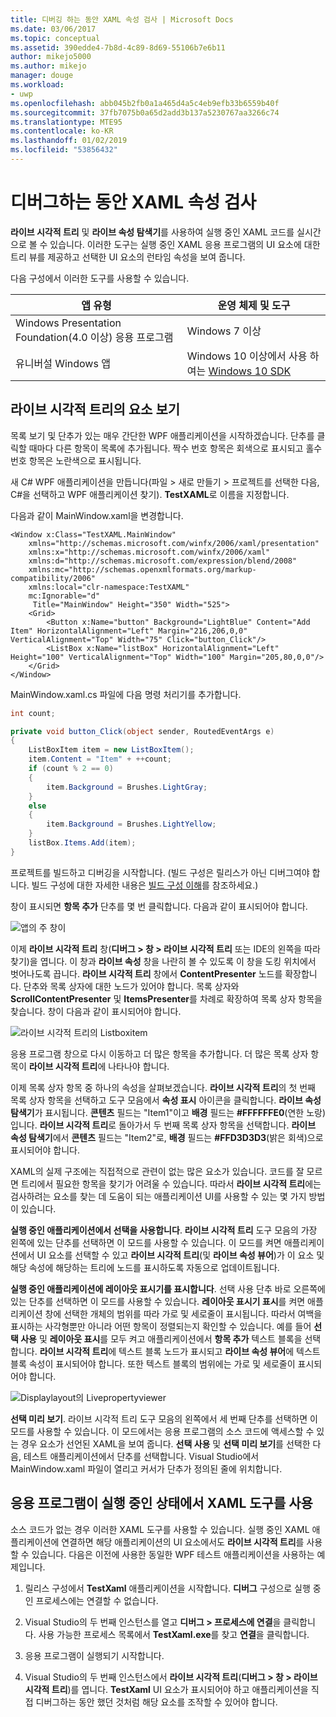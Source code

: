 ```yaml
---
title: 디버깅 하는 동안 XAML 속성 검사 | Microsoft Docs
ms.date: 03/06/2017
ms.topic: conceptual
ms.assetid: 390edde4-7b8d-4c89-8d69-55106b7e6b11
author: mikejo5000
ms.author: mikejo
manager: douge
ms.workload:
- uwp
ms.openlocfilehash: abb045b2fb0a1a465d4a5c4eb9efb33b6559b40f
ms.sourcegitcommit: 37fb7075b0a65d2add3b137a5230767aa3266c74
ms.translationtype: MTE95
ms.contentlocale: ko-KR
ms.lasthandoff: 01/02/2019
ms.locfileid: "53856432"
---
```

# <a name="inspect-xaml-properties-while-debugging"></a>디버그하는 동안 XAML 속성 검사
**라이브 시각적 트리** 및 **라이브 속성 탐색기**를 사용하여 실행 중인 XAML 코드를 실시간으로 볼 수 있습니다. 이러한 도구는 실행 중인 XAML 응용 프로그램의 UI 요소에 대한 트리 뷰를 제공하고 선택한 UI 요소의 런타임 속성을 보여 줍니다.  
  
 다음 구성에서 이러한 도구를 사용할 수 있습니다.  
  
|앱 유형|운영 체제 및 도구|  
|-----------------|--------------------------------|  
|Windows Presentation Foundation(4.0 이상) 응용 프로그램|Windows 7 이상|  
|유니버설 Windows 앱|Windows 10 이상에서 사용 하 여는 [Windows 10 SDK](https://dev.windows.com/en-us/downloads/windows-10-sdk)|  
  
## <a name="looking-at-elements-in-the-live-visual-tree"></a>라이브 시각적 트리의 요소 보기  
 목록 보기 및 단추가 있는 매우 간단한 WPF 애플리케이션을 시작하겠습니다. 단추를 클릭할 때마다 다른 항목이 목록에 추가됩니다. 짝수 번호 항목은 회색으로 표시되고 홀수 번호 항목은 노란색으로 표시됩니다.  
  
 새 C# WPF 애플리케이션을 만듭니다(파일 > 새로 만들기 > 프로젝트를 선택한 다음, C#을 선택하고 WPF 애플리케이션 찾기). **TestXAML**로 이름을 지정합니다.  
  
 다음과 같이 MainWindow.xaml을 변경합니다.  
  
```xaml  
<Window x:Class="TestXAML.MainWindow"  
    xmlns="http://schemas.microsoft.com/winfx/2006/xaml/presentation"  
    xmlns:x="http://schemas.microsoft.com/winfx/2006/xaml"  
    xmlns:d="http://schemas.microsoft.com/expression/blend/2008"  
    xmlns:mc="http://schemas.openxmlformats.org/markup-compatibility/2006"  
    xmlns:local="clr-namespace:TestXAML"  
    mc:Ignorable="d"  
     Title="MainWindow" Height="350" Width="525">  
    <Grid>  
        <Button x:Name="button" Background="LightBlue" Content="Add Item" HorizontalAlignment="Left" Margin="216,206,0,0" VerticalAlignment="Top" Width="75" Click="button_Click"/>  
        <ListBox x:Name="listBox" HorizontalAlignment="Left" Height="100" VerticalAlignment="Top" Width="100" Margin="205,80,0,0"/>  
    </Grid>  
</Window>  
```  
  
 MainWindow.xaml.cs 파일에 다음 명령 처리기를 추가합니다.  
  
```csharp 
int count;

private void button_Click(object sender, RoutedEventArgs e)  
{  
    ListBoxItem item = new ListBoxItem();  
    item.Content = "Item" + ++count;  
    if (count % 2 == 0)  
    {  
        item.Background = Brushes.LightGray;  
    }  
    else  
    {  
        item.Background = Brushes.LightYellow;  
    }  
    listBox.Items.Add(item);  
}  
```  
  
 프로젝트를 빌드하고 디버깅을 시작합니다. (빌드 구성은 릴리스가 아닌 디버그여야 합니다. 빌드 구성에 대한 자세한 내용은 [빌드 구성 이해](../ide/understanding-build-configurations.md)를 참조하세요.)  
  
 창이 표시되면 **항목 추가** 단추를 몇 번 클릭합니다. 다음과 같이 표시되어야 합니다.  
  
 ![앱의 주 창이](../debugger/media/livevisualtree-app.png "LiveVIsualTree 앱")  
  
 이제 **라이브 시각적 트리** 창(**디버그 > 창 > 라이브 시각적 트리** 또는 IDE의 왼쪽을 따라 찾기)을 엽니다. 이 창과 **라이브 속성** 창을 나란히 볼 수 있도록 이 창을 도킹 위치에서 벗어나도록 끕니다. **라이브 시각적 트리** 창에서 **ContentPresenter** 노드를 확장합니다. 단추와 목록 상자에 대한 노드가 있어야 합니다. 목록 상자와 **ScrollContentPresenter** 및 **ItemsPresenter**를 차례로 확장하여 목록 상자 항목을 찾습니다. 창이 다음과 같이 표시되어야 합니다.  
  
 ![라이브 시각적 트리의 Listboxitem](../debugger/media/livevisualtree-listboxitems.png "LiveVisualTree Listboxitem")  
  
 응용 프로그램 창으로 다시 이동하고 더 많은 항목을 추가합니다. 더 많은 목록 상자 항목이 **라이브 시각적 트리**에 나타나야 합니다.  
  
 이제 목록 상자 항목 중 하나의 속성을 살펴보겠습니다. **라이브 시각적 트리**의 첫 번째 목록 상자 항목을 선택하고 도구 모음에서 **속성 표시** 아이콘을 클릭합니다. **라이브 속성 탐색기**가 표시됩니다. **콘텐츠** 필드는 "Item1"이고 **배경** 필드는 **#FFFFFFE0**(연한 노랑)입니다. **라이브 시각적 트리**로 돌아가서 두 번째 목록 상자 항목을 선택합니다. **라이브 속성 탐색기**에서 **콘텐츠** 필드는 "Item2"로, **배경** 필드는 **#FFD3D3D3**(밝은 회색)으로 표시되어야 합니다.  
  
 XAML의 실제 구조에는 직접적으로 관련이 없는 많은 요소가 있습니다. 코드를 잘 모르면 트리에서 필요한 항목을 찾기가 어려울 수 있습니다. 따라서 **라이브 시각적 트리**에는 검사하려는 요소를 찾는 데 도움이 되는 애플리케이션 UI를 사용할 수 있는 몇 가지 방법이 있습니다.  
  
 **실행 중인 애플리케이션에서 선택을 사용합니다**. **라이브 시각적 트리** 도구 모음의 가장 왼쪽에 있는 단추를 선택하면 이 모드를 사용할 수 있습니다. 이 모드를 켜면 애플리케이션에서 UI 요소를 선택할 수 있고 **라이브 시각적 트리**(및 **라이브 속성 뷰어**)가 이 요소 및 해당 속성에 해당하는 트리에 노드를 표시하도록 자동으로 업데이트됩니다.  
  
 **실행 중인 애플리케이션에 레이아웃 표시기를 표시합니다**. 선택 사용 단추 바로 오른쪽에 있는 단추를 선택하면 이 모드를 사용할 수 있습니다. **레이아웃 표시기 표시**를 켜면 애플리케이션 창에 선택한 개체의 범위를 따라 가로 및 세로줄이 표시됩니다. 따라서 여백을 표시하는 사각형뿐만 아니라 어떤 항목이 정렬되는지 확인할 수 있습니다. 예를 들어 **선택 사용** 및 **레이아웃 표시**를 모두 켜고 애플리케이션에서 **항목 추가** 텍스트 블록을 선택합니다. **라이브 시각적 트리**에 텍스트 블록 노드가 표시되고 **라이브 속성 뷰어**에 텍스트 블록 속성이 표시되어야 합니다. 또한 텍스트 블록의 범위에는 가로 및 세로줄이 표시되어야 합니다.  
  
 ![Displaylayout의 Livepropertyviewer](../debugger/media/livevisualtreelivepropertyviewer-displaylayout.png "LiveVisualTreeLivePropertyViewer DisplayLayout")  
  
 **선택 미리 보기**. 라이브 시각적 트리 도구 모음의 왼쪽에서 세 번째 단추를 선택하면 이 모드를 사용할 수 있습니다. 이 모드에서는 응용 프로그램의 소스 코드에 액세스할 수 있는 경우 요소가 선언된 XAML을 보여 줍니다. **선택 사용** 및 **선택 미리 보기**를 선택한 다음, 테스트 애플리케이션에서 단추를 선택합니다. Visual Studio에서 MainWindow.xaml 파일이 열리고 커서가 단추가 정의된 줄에 위치합니다.  
  
## <a name="using-xaml-tools-with-running-applications"></a>응용 프로그램이 실행 중인 상태에서 XAML 도구를 사용  
 소스 코드가 없는 경우 이러한 XAML 도구를 사용할 수 있습니다. 실행 중인 XAML 애플리케이션에 연결하면 해당 애플리케이션의 UI 요소에서도 **라이브 시각적 트리**를 사용할 수 있습니다. 다음은 이전에 사용한 동일한 WPF 테스트 애플리케이션을 사용하는 예제입니다.  
  
1.  릴리스 구성에서 **TestXaml** 애플리케이션을 시작합니다. **디버그** 구성으로 실행 중인 프로세스에는 연결할 수 없습니다.  
  
2.  Visual Studio의 두 번째 인스턴스를 열고 **디버그 > 프로세스에 연결**을 클릭합니다. 사용 가능한 프로세스 목록에서 **TestXaml.exe**를 찾고 **연결**을 클릭합니다.  
  
3.  응용 프로그램이 실행되기 시작합니다.  
  
4.  Visual Studio의 두 번째 인스턴스에서 **라이브 시각적 트리**(**디버그 > 창 > 라이브 시각적 트리**)를 엽니다. **TestXaml** UI 요소가 표시되어야 하고 애플리케이션을 직접 디버그하는 동안 했던 것처럼 해당 요소를 조작할 수 있어야 합니다.